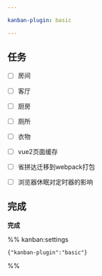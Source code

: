 ```yaml
---

kanban-plugin: basic

---
```


## 任务

- [ ] 房间
- [ ] 客厅
- [ ] 厨房
- [ ] 厕所
- [ ] 衣物
- [ ] vue2页面缓存
- [ ] 省拼达迁移到webpack打包
- [ ] 浏览器休眠对定时器的影响


## 完成

**完成**




%% kanban:settings
```
{"kanban-plugin":"basic"}
```
%%